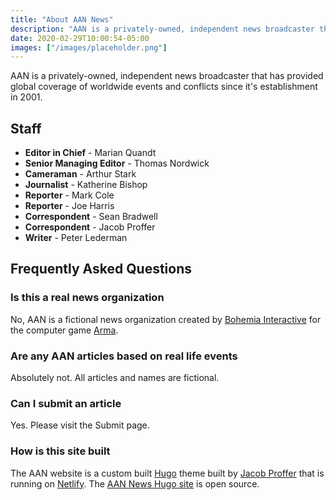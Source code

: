```yaml
---
title: "About AAN News"
description: "AAN is a privately-owned, independent news broadcaster that provides global coverage of worldwide events and conflicts."
date: 2020-02-29T10:00:54-05:00
images: ["/images/placeholder.png"]
---
```


AAN is a privately-owned, independent news broadcaster that has provided global coverage of worldwide events and conflicts since it's establishment in 2001.

## Staff

- **Editor in Chief** - Marian Quandt
- **Senior Managing Editor** - Thomas Nordwick
- **Cameraman** - Arthur Stark
- **Journalist** - Katherine Bishop
- **Reporter** - Mark Cole
- **Reporter** - Joe Harris
- **Correspondent** - Sean Bradwell
- **Correspondent** - Jacob Proffer
- **Writer** - Peter Lederman

## Frequently Asked Questions

### Is this a real news organization

No, AAN is a fictional news organization created by [Bohemia Interactive](https://www.bohemia.net/) for the computer game [Arma](https://arma3.com/).

### Are any AAN articles based on real life events

Absolutely not. All articles and names are fictional.

### Can I submit an article

Yes. Please visit the Submit page.

### How is this site built

The AAN website is a custom built [Hugo](https://gohugo.io/) theme built by [Jacob Proffer](https://proffer.dev/) that is running on [Netlify](https://www.netlify.com/). The [AAN News Hugo site](https://github.com/jacobproffer/aan-world-news) is open source.
